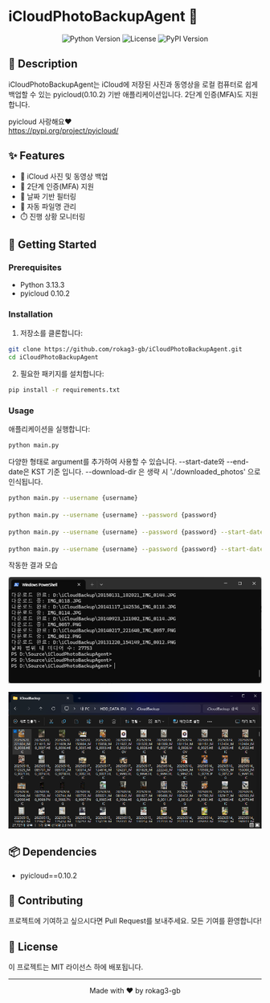 # iCloudPhotoBackupAgent 📸

<div align="center">

![Python Version](https://img.shields.io/badge/python-3.13.3-blue)
![License](https://img.shields.io/badge/license-MIT-green)
![PyPI Version](https://img.shields.io/badge/pyicloud-0.10.2-orange)

</div>

## 📝 Description

iCloudPhotoBackupAgent는 iCloud에 저장된 사진과 동영상을 로컬 컴퓨터로 쉽게 백업할 수 있는 pyicloud(0.10.2) 기반 애플리케이션입니다. 2단계 인증(MFA)도 지원합니다.

pyicloud 사랑해요❤️<br>
https://pypi.org/project/pyicloud/

## ✨ Features

- 📱 iCloud 사진 및 동영상 백업
- 🔐 2단계 인증(MFA) 지원
- 📅 날짜 기반 필터링
- 📂 자동 파일명 관리
- ⏱️ 진행 상황 모니터링

## 🚀 Getting Started

### Prerequisites

- Python 3.13.3
- pyicloud 0.10.2

### Installation

1. 저장소를 클론합니다:
```bash
git clone https://github.com/rokag3-gb/iCloudPhotoBackupAgent.git
cd iCloudPhotoBackupAgent
```

2. 필요한 패키지를 설치합니다:
```bash
pip install -r requirements.txt
```

### Usage

애플리케이션을 실행합니다:
```bash
python main.py
```

다양한 형태로 argument를 추가하여 사용할 수 있습니다. --start-date와 --end-date은 KST 기준 입니다. --download-dir 은 생략 시 './downloaded_photos' 으로 인식됩니다.

```bash
python main.py --username {username}

python main.py --username {username} --password {password}

python main.py --username {username} --password {password} --start-date {yyyy-MM-dd} --end-date {yyyy-MM-dd}

python main.py --username {username} --password {password} --start-date {yyyy-MM-dd} --end-date {yyyy-MM-dd} --download-dir {download-dir}
```

작동한 결과 모습

![](terminal2.png)

![](explorer.png)

## 📦 Dependencies

- pyicloud==0.10.2

## 🤝 Contributing

프로젝트에 기여하고 싶으시다면 Pull Request를 보내주세요. 모든 기여를 환영합니다!

## 📄 License

이 프로젝트는 MIT 라이선스 하에 배포됩니다.

---

<div align="center">
Made with ❤️ by rokag3-gb
</div>